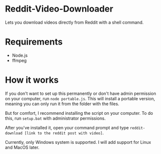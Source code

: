 # Reddit-Video-Downloader
Lets you download videos directly from Reddit with a shell command.

# Requirements
- Node.js
- ffmpeg

# How it works
If you don't want to set up this permanently or don't have admin permission on your computer, run `node portable.js`. This will install a portable version, meaning you can only run it from the folder with the files.

But for comfort, I recommend installing the script on your computer. To do this, run `setup.bat` with administrator permissions.


After you've installed it, open your command prompt and type `reddit-download [link to the reddit post with video]`.

Currently, only Windows system is supported. I will add support for Linux and MacOS later.
